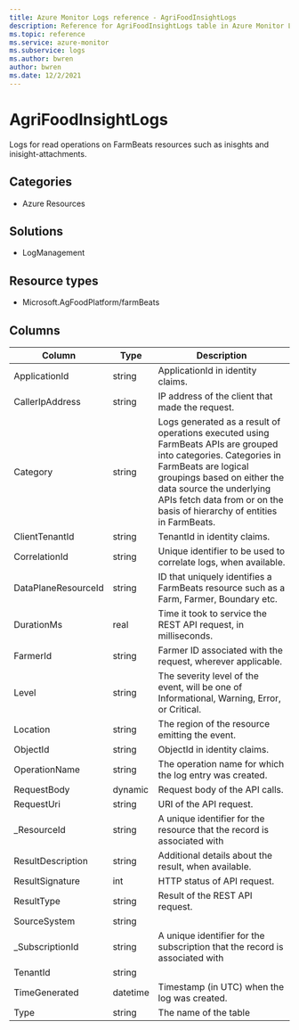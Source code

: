 ```yaml
---
title: Azure Monitor Logs reference - AgriFoodInsightLogs
description: Reference for AgriFoodInsightLogs table in Azure Monitor Logs.
ms.topic: reference
ms.service: azure-monitor
ms.subservice: logs
ms.author: bwren
author: bwren
ms.date: 12/2/2021
---
```


# AgriFoodInsightLogs

 Logs for read operations on FarmBeats resources such as inisghts and inisight-attachments.

## Categories

- Azure Resources
## Solutions

- LogManagement
## Resource types

- Microsoft.AgFoodPlatform/farmBeats




## Columns

| Column | Type | Description |
| --- | --- | --- |
| ApplicationId | string | ApplicationId in identity claims. |
| CallerIpAddress | string | IP address of the client that made the request. |
| Category | string | Logs generated as a result of operations executed using FarmBeats APIs are grouped into categories. Categories in FarmBeats are logical groupings based on either the data source the underlying APIs fetch data from or on the basis of hierarchy of entities in FarmBeats. |
| ClientTenantId | string | TenantId in identity claims. |
| CorrelationId | string | Unique identifier to be used to correlate logs, when available. |
| DataPlaneResourceId | string | ID that uniquely identifies a FarmBeats resource such as a Farm, Farmer, Boundary etc. |
| DurationMs | real | Time it took to service the REST API request, in milliseconds. |
| FarmerId | string | Farmer ID associated with the request, wherever applicable. |
| Level | string | The severity level of the event, will be one of Informational, Warning, Error, or Critical. |
| Location | string | The region of the resource emitting the event. |
| ObjectId | string | ObjectId in identity claims. |
| OperationName | string | The operation name for which the log entry was created. |
| RequestBody | dynamic | Request body of the API calls. |
| RequestUri | string | URI of the API request. |
| _ResourceId | string | A unique identifier for the resource that the record is associated with |
| ResultDescription | string | Additional details about the result, when available. |
| ResultSignature | int | HTTP status of API request. |
| ResultType | string | Result of the REST API request. |
| SourceSystem | string |  |
| _SubscriptionId | string | A unique identifier for the subscription that the record is associated with |
| TenantId | string |  |
| TimeGenerated | datetime | Timestamp (in UTC) when the log was created. |
| Type | string | The name of the table |
